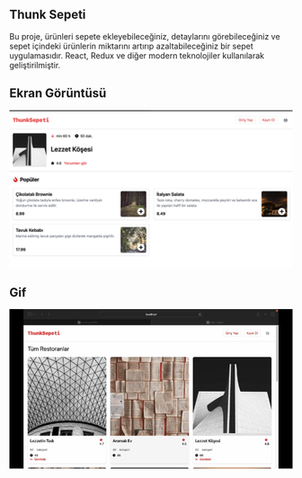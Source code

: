 ## Thunk Sepeti

Bu proje, ürünleri sepete ekleyebileceğiniz, detaylarını görebileceğiniz ve sepet içindeki ürünlerin miktarını artırıp azaltabileceğiniz bir sepet uygulamasıdır. React, Redux ve diğer modern teknolojiler kullanılarak geliştirilmiştir.

## Ekran Görüntüsü

![](./public/Vite%20React%202024-09-13%20at%2010.45.02%20PM.jpg)

## Gif

![](./public/Zight%20Recording%202024-09-13%20at%2010.43.14%20PM.gif)